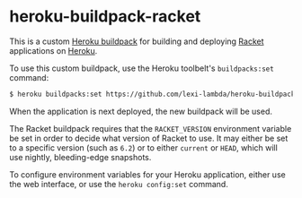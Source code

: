 # heroku-buildpack-racket

This is a custom [Heroku buildpack][heroku-buildpacks] for building and deploying [Racket][racket] applications on [Heroku][heroku].

To use this custom buildpack, use the Heroku toolbelt's `buildpacks:set` command:

```sh
$ heroku buildpacks:set https://github.com/lexi-lambda/heroku-buildpack-racket
```

When the application is next deployed, the new buildpack will be used.

The Racket buildpack requires that the `RACKET_VERSION` environment variable be set in order to decide what version of Racket to use. It may either be set to a specific version (such as `6.2`) or to either `current` or `HEAD`, which will use nightly, bleeding-edge snapshots.

To configure environment variables for your Heroku application, either use the web interface, or use the `heroku config:set` command.

[racket]: http://racket-lang.org/
[heroku]: https://www.heroku.com/
[heroku-buildpacks]: https://devcenter.heroku.com/articles/buildpacks
